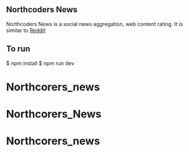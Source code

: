 ## Northcoders News

Northcoders News is a social news aggregation, web content rating. It is similar to [Reddit](https://www.reddit.com/)
## To run
$ npm install
$ npm run dev
# Northcorers_news
# Northcorers_News
# Northcorers_news
